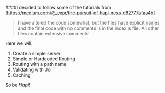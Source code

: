 ####I decided to follow some of the tutorials from [https://medium.com/@_expr/the-pursuit-of-hapi-ness-d82777afaa4b]

>I have altered the code somewhat, but the files have explicit names
>and the final code with no comments is in the index.js file.
>All other files contain extensive comments!

Here we will:
1. Create a simple server
2. Simple or Hardcoded Routing
3. Routing with a path name
4. Validating with Joi
5. Caching

So be _Hapi_!
